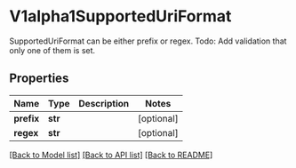 # V1alpha1SupportedUriFormat

SupportedUriFormat can be either prefix or regex. Todo: Add validation that only one of them is set.
## Properties
Name | Type | Description | Notes
------------ | ------------- | ------------- | -------------
**prefix** | **str** |  | [optional] 
**regex** | **str** |  | [optional] 

[[Back to Model list]](../README.md#documentation-for-models) [[Back to API list]](../README.md#documentation-for-api-endpoints) [[Back to README]](../README.md)


